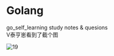 # Golang
go_self_learning 
study notes &amp; quesions  
    V泰亨崽看到了截个图

![19](https://user-images.githubusercontent.com/124338898/226287054-b1e3c1d9-6ad0-4e86-a4b8-b4ad9eafb48b.jpg)
